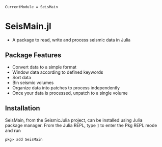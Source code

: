 ```@meta
CurrentModule = SeisMain
```

# SeisMain.jl

* A package to read, write and process seismic data in Julia

## Package Features

- Convert data to a simple format
- Window data according to defined keywords
- Sort data
- Bin seismic volumes
- Organize data into patches to process independently
- Once your data is processed, unpatch to a single volume


## Installation

SeisMain, from the SeismicJulia project, can be installed using Julia package manager.
From the Julia REPL, type `]` to enter the Pkg REPL mode and run
```
pkg> add SeisMain
```
